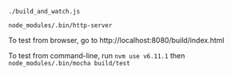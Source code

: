 `./build_and_watch.js`

`node_modules/.bin/http-server`

To test from browser, go to http://localhost:8080/build/index.html

To test from command-line, run `nvm use v6.11.1` then `node_modules/.bin/mocha build/test`
